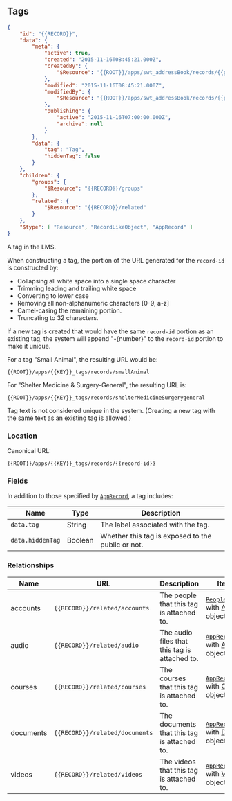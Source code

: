 ## Tags

```json
{
	"id": "{{RECORD}}",
	"data": {
		"meta": {
			"active": true,
			"created": "2015-11-16T08:45:21.000Z",
			"createdBy": {
				"$Resource": "{{ROOT}}/apps/swt_addressBook/records/{{person-id}}"
			},
			"modified": "2015-11-16T08:45:21.000Z",
			"modifiedBy": {
				"$Resource": "{{ROOT}}/apps/swt_addressBook/records/{{person-id}}"
			},
			"publishing": {
				"active": "2015-11-16T07:00:00.000Z",
				"archive": null
			}
		},
		"data": {
			"tag": "Tag",
			"hiddenTag": false
		}
	},
	"children": {
		"groups": {
			"$Resource": "{{RECORD}}/groups"
		},
		"related": {
			"$Resource": "{{RECORD}}/related"
		}
	},
	"$type": [ "Resource", "RecordLikeObject", "AppRecord" ]
}
```

A tag in the LMS.

When constructing a tag, the portion of the URL generated for the ``record-id`` is constructed by:

* Collapsing all white space into a single space character
* Trimming leading and trailing white space
* Converting to lower case
* Removing all non-alphanumeric characters [0-9, a-z]
* Camel-casing the remaining portion.
* Truncating to 32 characters.

If a new tag is created that would have the same ``record-id`` portion as an existing tag, 
the system will append "-{number}" to the ``record-id`` portion to make it unique.

For a tag "Small Animal", the resulting URL would be:

``{{ROOT}}/apps/{{KEY}}_tags/records/smallAnimal``

For "Shelter Medicine & Surgery-General", the resulting URL is:

``{{ROOT}}/apps/{{KEY}}_tags/records/shelterMedicineSurgerygeneral``

Tag text is not considered unique in the system. (Creating a new tag with the same text as an existing tag is allowed.)

### Location

Canonical URL:

``{{ROOT}}/apps/{{KEY}}_tags/records/{{record-id}}``

### Fields

In addition to those specified by [``AppRecord``](#record-apprecord), a tag includes:

Name | Type | Description
---- | ---- | -----------
``data.tag`` | String | The label associated with the tag.
``data.hiddenTag`` | Boolean | Whether this tag is exposed to the public or not.

### Relationships

Name | URL | Description | Item Type
---- | --- | ----------- | ---------
accounts | ``{{RECORD}}/related/accounts`` | The people that this tag is attached to. | [``PeopleRecordList``](#collection-types) with [Account](#accounts) objects
audio | ``{{RECORD}}/related/audio`` | The audio files that this tag is attached to. | [``AppRecordList``](#collection-types) with [Audio File](#audio) objects
courses | ``{{RECORD}}/related/courses`` | The courses that this tag is attached to. | [``AppRecordList``](#collection-types) with [Course](#courses) objects
documents | ``{{RECORD}}/related/documents`` | The documents that this tag is attached to. | [``AppRecordList``](#collection-types) with [Document](#documents) objects
videos | ``{{RECORD}}/related/videos`` | The videos that this tag is attached to. | [``AppRecordList``](#collection-types) with [Video](#videos) objects


